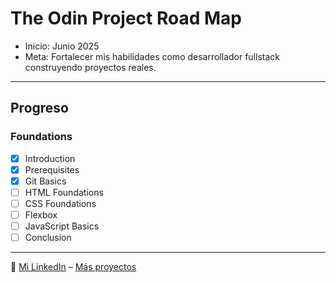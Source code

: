 # The Odin Project Road Map

- Inicio: Junio 2025  
- Meta: Fortalecer mis habilidades como desarrollador fullstack construyendo proyectos reales.

---

## Progreso

### Foundations
- [x] Introduction
- [x] Prerequisites
- [x] Git Basics
- [ ] HTML Foundations
- [ ] CSS Foundations
- [ ] Flexbox
- [ ] JavaScript Basics
- [ ] Conclusion

---

🔗 [Mi LinkedIn](https://linkedin.com/in/luisong) – [Más proyectos](https://github.com/TheLeck)
